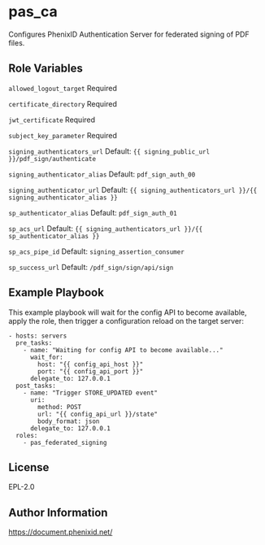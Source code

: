 pas_ca
=========

Configures PhenixID Authentication Server for federated signing of PDF files.

Role Variables
--------------

``allowed_logout_target`` Required

``certificate_directory`` Required

``jwt_certificate`` Required

``subject_key_parameter`` Required

``signing_authenticators_url`` Default: `{{ signing_public_url }}/pdf_sign/authenticate`

``signing_authenticator_alias`` Default: `pdf_sign_auth_00`

``signing_authenticator_url`` Default: `{{ signing_authenticators_url }}/{{ signing_authenticator_alias }}`

``sp_authenticator_alias`` Default: `pdf_sign_auth_01`

``sp_acs_url`` Default: `{{ signing_authenticators_url }}/{{ sp_authenticator_alias }}`

``sp_acs_pipe_id`` Default: `signing_assertion_consumer`

``sp_success_url`` Default: `/pdf_sign/sign/api/sign`

Example Playbook
----------------

This example playbook will wait for the config API to become available, apply the role, then trigger a configuration reload on the target server:

    - hosts: servers
      pre_tasks:
        - name: "Waiting for config API to become available..."
          wait_for:
            host: "{{ config_api_host }}"
            port: "{{ config_api_port }}"
          delegate_to: 127.0.0.1
      post_tasks:
        - name: "Trigger STORE_UPDATED event"
          uri:
            method: POST
            url: "{{ config_api_url }}/state"
            body_format: json
          delegate_to: 127.0.0.1
      roles:
        - pas_federated_signing

License
-------

EPL-2.0

Author Information
------------------

https://document.phenixid.net/